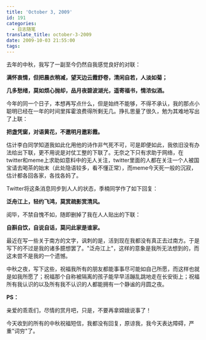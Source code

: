 ```yaml
---
title: 'October 3, 2009'
id: 191
categories:
  - 日志随笔
translate_title: october-3-2009
date: 2009-10-03 21:55:00
tags:
---
```


去年的中秋，我写了一副至今仍然自我感觉良好的对联：

**满怀衷情，但把晨衣稍减，望天边云霞舒卷，清闲自若，人淡如菊；**

**几多愁绪，莫如烦心抛却，品月夜碧波湖光，遥寄福书，情浓似酒。**

今年的同一个日子，本想再写点什么，但是始终不能够，不得不承认，我的那点小聪明已经在一年的时间里挥霍浪费得所剩无几。挣扎思量了很久，勉为其难地写出了上联：

**把盏凭窗，对语黄花，不邀明月邀彩霞。**

估计李白同学知道我如此化用他的诗作非气死不可，可是即便如此，我依旧没有办法给出下联，更不用说是对仗工整的下联了。无奈之下只有求助于网络，在twitter和meme上求助如意料中的无人关注，twitter里面的人都在关注一个人被国宝请去喝茶的始末（此处隐语较多，看不懂正常），而meme今天死一般的沉寂，估计都各回各家，各找各妈了。

Twitter将这条消息同步到人人的状态，季楠同学作了如下回复：

**泛舟江上，轻约飞鸿，莫赏疏影赏清风。**

阅毕，不禁自愧不如，随即删掉了我在人人贴出的下联：

**自斟自饮，自说自话，莫问此家是谁家。**

最近在写一些关于南方的文字，讽刺的是，活到现在我都没有真正去过南方。于是写下的不过是我的诸多臆想罢了。"泛舟江上"，这样的意象是我所无法想到的，而这未尝不是我的一个遗憾。

中秋之夜，写下这些，祝福我所有的朋友都能事事尽可能如自己所愿，而这样也就是如我所愿了；祝福那个自称被隔离的孩子能早早活蹦乱跳地走在长安街上；祝福所有我认识的以及所有我不认识的人都能拥有一个静谧的月圆之夜。

**PS：**

亲爱的乖乖们，尽情的赏月吧，只是，不要再拿嫦娥说事了！

今天收到的所有的中秋祝福短信，我都没有回复，原谅我，我今天表达障碍，严重"词穷"了。